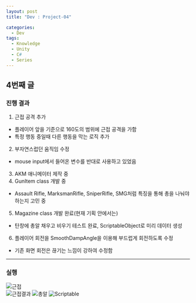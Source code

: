 ```yaml
---
layout: post
title: "Dev : Project-04"

categories:
  - Dev
tags:
  - Knowledge
  - Unity
  - C#
  - Series
---
```


## 4번째 글  
  
### 진행 결과  
  
1. 근접 공격 추가  
- 플레이어 앞을 기준으로 160도의 범위에 근접 공격을 가함  
- 특정 행동 중일때 다른 행동을 막는 로직 추가  
2. 부자연스럽던 움직임 수정  
- mouse input에서 들어온 변수를 반대로 사용하고 있었음  
3. AKM 애니메이터 제작 중  
4. GunItem class 개발 중  
- Assault Rifle, MarksmanRifle, SniperRifle, SMG처럼 특징을 통해 총을 나눠야하는지 고민 중  
5. Magazine class 개발 완료(현재 기획 안에서는)  
- 탄창에 총알 채우고 비우기 테스트 완료, ScriptableObject로 미리 데이터 생성  
6. 플레이어 회전을 SmoothDampAngle을 이용해 부드럽게 회전하도록 수정  
- 기존 화면 회전은 끊기는 느낌이 강하여 수정함     

***  
   
### 실행  
  
![근접](https://drive.google.com/uc?id=1Sr7JN8z9JoCEJUSSJ_u7a7nPGS_4VaKC)  
![근접결과](https://drive.google.com/uc?id=1GfigsENWxDHVEH3G8RxVWpPjbnWKXHm2)
![총알](https://drive.google.com/uc?id=1Ox_2wOMMQSFkHBcHV1Zulls4TlmmbNe_)
![Scriptable](https://drive.google.com/uc?id=19f7wlczlwdmsZ6xJaT8VUt0fqQbfrsIo)